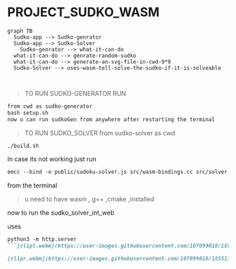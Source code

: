 # PROJECT_SUDKO_WASM

```mermaid
graph TB
  Sudko-app --> Sudko-genrator
  Sudko-app --> Sudko-Solver
	Sudko-genrator --> what-it-can-do
  what-it-can-do --> genrate-random-sudko
  what-it-can-do --> generate-an-svg-file-in-cwd-9*9
  Sudko-Solver --> uses-wasm-tell-solve-the-sudko-if-it-is-solveable

 

```

> TO RUN SUDKO-GENERATOR RUN
> 

```markdown
from cwd as sudko-generator
bash setup.sh
now u can run sudkoGen from anywhere after restarting the terminal
```

> TO RUN SUDKO_SOLVER from sudko-solver as cwd
> 

```markdown
./build.sh

```

In case its not working just run 

```markdown
emcc --bind -o public/sudoku-solver.js src/wasm-bindings.cc src/solver.cc src/grid.cc -s NO_DISABLE_EXCEPTION_CATCHING -O3
```

from the terminal

> u need to have wasm , g++ ,cmake ,installed
> 

now to run the sudko_solver_int_web

uses

```markdown
python3 -m http.server
```[clipl.webm](https://user-images.githubusercontent.com/107099010/185517200-cfee0f28-628b-4941-9e12-4cef610c0d7c.webm)

[clipr.webm](https://user-images.githubusercontent.com/107099010/185517203-8389f111-4715-4f6c-98ca-6d5dc5ac30ee.webm)```

